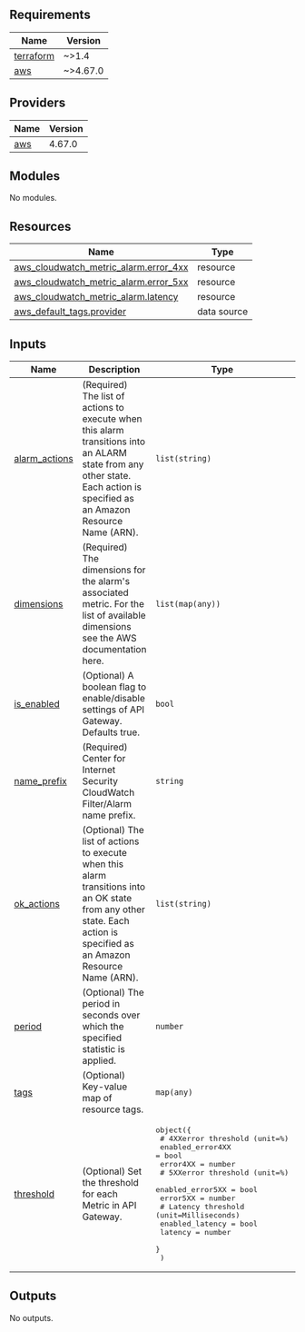 <!-- BEGIN_TF_DOCS -->
## Requirements

| Name | Version |
|------|---------|
| <a name="requirement_terraform"></a> [terraform](#requirement\_terraform) | ~>1.4 |
| <a name="requirement_aws"></a> [aws](#requirement\_aws) | ~>4.67.0 |

## Providers

| Name | Version |
|------|---------|
| <a name="provider_aws"></a> [aws](#provider\_aws) | 4.67.0 |

## Modules

No modules.

## Resources

| Name | Type |
|------|------|
| [aws_cloudwatch_metric_alarm.error_4xx](https://registry.terraform.io/providers/hashicorp/aws/latest/docs/resources/cloudwatch_metric_alarm) | resource |
| [aws_cloudwatch_metric_alarm.error_5xx](https://registry.terraform.io/providers/hashicorp/aws/latest/docs/resources/cloudwatch_metric_alarm) | resource |
| [aws_cloudwatch_metric_alarm.latency](https://registry.terraform.io/providers/hashicorp/aws/latest/docs/resources/cloudwatch_metric_alarm) | resource |
| [aws_default_tags.provider](https://registry.terraform.io/providers/hashicorp/aws/latest/docs/data-sources/default_tags) | data source |

## Inputs

| Name | Description | Type | Default | Required |
|------|-------------|------|---------|:--------:|
| <a name="input_alarm_actions"></a> [alarm\_actions](#input\_alarm\_actions) | (Required) The list of actions to execute when this alarm transitions into an ALARM state from any other state. Each action is specified as an Amazon Resource Name (ARN). | `list(string)` | n/a | yes |
| <a name="input_dimensions"></a> [dimensions](#input\_dimensions) | (Required) The dimensions for the alarm's associated metric. For the list of available dimensions see the AWS documentation here. | `list(map(any))` | n/a | yes |
| <a name="input_is_enabled"></a> [is\_enabled](#input\_is\_enabled) | (Optional) A boolean flag to enable/disable settings of API Gateway. Defaults true. | `bool` | `true` | no |
| <a name="input_name_prefix"></a> [name\_prefix](#input\_name\_prefix) | (Required) Center for Internet Security CloudWatch Filter/Alarm name prefix. | `string` | n/a | yes |
| <a name="input_ok_actions"></a> [ok\_actions](#input\_ok\_actions) | (Optional) The list of actions to execute when this alarm transitions into an OK state from any other state. Each action is specified as an Amazon Resource Name (ARN). | `list(string)` | `null` | no |
| <a name="input_period"></a> [period](#input\_period) | (Optional) The period in seconds over which the specified statistic is applied. | `number` | `300` | no |
| <a name="input_tags"></a> [tags](#input\_tags) | (Optional) Key-value map of resource tags. | `map(any)` | `null` | no |
| <a name="input_threshold"></a> [threshold](#input\_threshold) | (Optional) Set the threshold for each Metric in API Gateway. | <pre>object({<br>    # 4XXerror threshold (unit=%)<br>    enabled_error4XX = bool<br>    error4XX         = number<br>    # 5XXerror threshold (unit=%)<br>    enabled_error5XX = bool<br>    error5XX         = number<br>    # Latency threshold (unit=Milliseconds)<br>    enabled_latency = bool<br>    latency         = number<br>    }<br>  )</pre> | <pre>{<br>  "enabled_error4XX": true,<br>  "enabled_error5XX": true,<br>  "enabled_latency": true,<br>  "error4XX": 1,<br>  "error5XX": 1,<br>  "latency": 10000<br>}</pre> | no |

## Outputs

No outputs.
<!-- END_TF_DOCS -->
